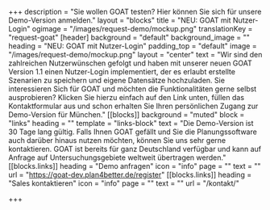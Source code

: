 +++
description = "Sie wollen GOAT testen? Hier können Sie sich für unsere Demo-Version anmelden."
layout = "blocks"
title = "NEU: GOAT mit Nutzer-Login"
ogimage = "/images/request-demo/mockup.png"
translationKey = "request-goat"
[header]
background = "default"
background_image = ""
heading = "NEU: GOAT mit Nutzer-Login"
padding_top = "default"
image = "/images/request-demo/mockup.png"
layout = "center"
text = "Wir sind den zahlreichen Nutzerwünschen gefolgt und haben mit unserer neuen GOAT Version 1.1 einen Nutzer-Login implementiert, der es erlaubt erstellte Szenarien zu speichern und eigene Datensätze hochzuladen. Sie interessieren Sich für GOAT und möchten die Funktionalitäten gerne selbst ausprobieren? Klicken Sie hierzu einfach auf den Link unten, füllen das Kontaktformular aus und schon erhalten Sie Ihren persönlichen Zugang zur Demo-Version für München."
[[blocks]]
background = "muted"
block = "links"
heading = ""
template = "links-block"
text = "Die Demo-Version ist 30 Tage lang gültig. Falls Ihnen GOAT gefällt und Sie die Planungssoftware auch darüber hinaus nutzen möchten, können Sie uns sehr gerne kontaktieren. GOAT ist bereits für ganz Deutschland verfügbar und kann auf Anfrage auf Untersuchungsgebiete weltweit übertragen werden."
[[blocks.links]]
heading = "Demo anfragen"
icon = "info"
page = ""
text = ""
url = "https://goat-dev.plan4better.de/register"
[[blocks.links]]
heading = "Sales kontaktieren"
icon = "info"
page = ""
text = ""
url = "/kontakt/"

+++
